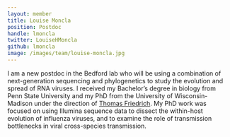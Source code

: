 ```yaml
---
layout: member
title: Louise Moncla
position: Postdoc
handle: lmoncla
twitter: LouiseHMoncla
github: lmoncla
image: /images/team/louise-moncla.jpg
---
```


I am a new postdoc in the Bedford lab who will be using a combination of next-generation sequencing and phylogenetics to study the evolution and spread of RNA viruses. I received my Bachelor’s degree in biology from Penn State University and my PhD from the University of Wisconsin-Madison under the direction of [Thomas Friedrich](https://www.vetmed.wisc.edu/friedrichlab/). My PhD work was focused on using Illumina sequence data to dissect the within-host evolution of influenza viruses, and to examine the role of transmission bottlenecks in viral cross-species transmission.

